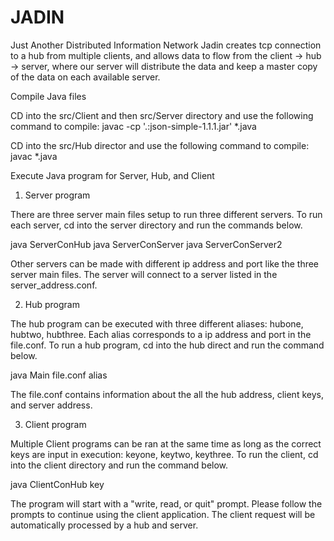 # JADIN
Just Another Distributed Information Network
Jadin creates tcp connection to a hub from multiple clients, and allows data to flow from the client -> hub -> server, where our server will distribute the data and keep a master copy of the data on each available server. 

Compile Java files

CD into the src/Client and then src/Server directory
and use the following command to compile:
javac -cp '.:json-simple-1.1.1.jar' *.java

CD into the src/Hub director and use the following
command to compile:
javac *.java

Execute Java program for Server, Hub, and Client

1) Server program

There are three server main files setup to run three
different servers. To run each server, cd into the
server directory and run the commands below.

java ServerConHub
java ServerConServer
java ServerConServer2

Other servers can be made with different ip address and
port like the three server main files. The server will
connect to a server listed in the server_address.conf.

2) Hub program

The hub program can be executed with three different
aliases: hubone, hubtwo, hubthree. Each alias
corresponds to a ip address and port in the file.conf.
To run a hub program, cd into the hub direct and run
the command below.

java Main file.conf alias

The file.conf contains information about the all the
hub address, client keys, and server address.

3) Client program

Multiple Client programs can be ran at the same time as
long as the correct keys are input in execution:
keyone, keytwo, keythree. To run the client, cd into
the client directory and run the command below.

java ClientConHub key

The program will start with a "write, read, or quit"
prompt. Please follow the prompts to continue using the
client application. The client request will be
automatically processed by a hub and server.
